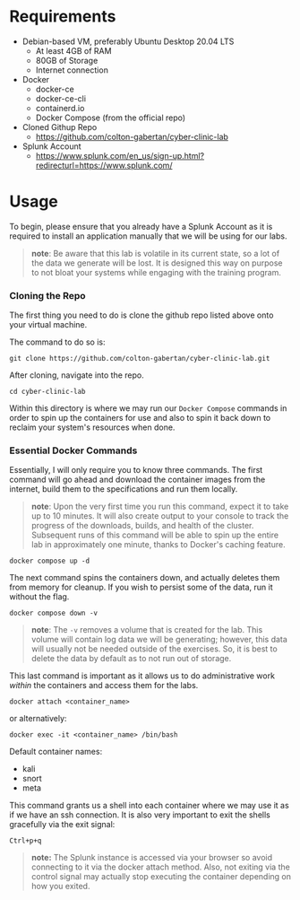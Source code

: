 # Requirements
- Debian-based VM, preferably Ubuntu Desktop 20.04 LTS
	- At least 4GB of RAM
	- 80GB of Storage
	- Internet connection
 - Docker
	 - docker-ce
	 - docker-ce-cli
	 - containerd.io
	 - Docker Compose (from the official repo)
- Cloned Githup Repo
	- https://github.com/colton-gabertan/cyber-clinic-lab
- Splunk Account
	- https://www.splunk.com/en_us/sign-up.html?redirecturl=https://www.splunk.com/

# Usage
To begin, please ensure that you already have a Splunk Account as it is required to install an application manually that we will be using for our labs.
> **note**: Be aware that this lab is volatile in its current state, so a lot of the data we generate will be lost. It is designed this way on purpose to not bloat your systems while engaging with the training program. 

### Cloning the Repo

The first thing you need to do is clone the github repo listed above onto your virtual machine.

The command to do so is:
```
git clone https://github.com/colton-gabertan/cyber-clinic-lab.git
```

After cloning, navigate into the repo. 
```
cd cyber-clinic-lab
```

Within this directory is where we may run our `Docker Compose` commands in order to spin up the containers for use and also to spin it back down to reclaim your system's resources when done. 

### Essential Docker Commands

Essentially, I will only require you to know three commands. The first command will go ahead and download the container images from the internet, build them to the specifications and run them locally. 
> **note**: Upon the very first time you run this command, expect it to take up to 10 minutes. It will also create output to your console to track the progress of the downloads, builds, and health of the cluster. Subsequent runs of this command will be able to spin up the entire lab in approximately one minute, thanks to Docker's caching feature.

```
docker compose up -d
```

The next command spins the containers down, and actually deletes them from memory for cleanup. If you wish to persist some of the data, run it without the flag.

```
docker compose down -v
```
> **note**: The `-v` removes a volume that is created for the lab. This volume will contain log data we will be generating; however, this data will usually not be needed outside of the exercises. So, it is best to delete the data by default as to not run out of storage.

This last command is important as it allows us to do administrative work *within* the containers and access them for the labs.

```
docker attach <container_name>
```

or alternatively:

```
docker exec -it <container_name> /bin/bash
```

Default container names:
- kali
- snort
- meta

This command grants us a shell into each container where we may use it as if we have an ssh connection. It is also very important to exit the shells gracefully via the exit signal:

```
Ctrl+p+q
```
> **note:** The Splunk instance is accessed via your browser so avoid connecting to it via the docker attach method. Also, not exiting via the control signal may actually stop executing the container depending on how you exited. 
